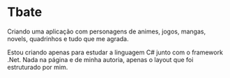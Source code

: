 # Tbate

Criando uma aplicação com personagens de animes, jogos, mangas, novels, quadrinhos e tudo que me agrada.

Estou criando apenas para estudar a linguagem C# junto com o framework .Net.
Nada na página e de minha autoria, apenas o layout que foi estruturado por mim.
